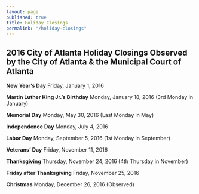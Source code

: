 ```yaml
---
layout: page
published: true
title: Holiday Closings
permalink: "/holiday-closings"
---
```




## 2016 City of Atlanta Holiday Closings Observed by the City of Atlanta & the Municipal Court of Atlanta

**New Year’s Day** Friday, January 1, 2016

**Martin Luther King Jr.’s Birthday** Monday, January 18, 2016
(3rd Monday in January)

**Memorial Day** Monday, May 30, 2016
(Last Monday in May)

**Independence Day** Monday, July 4, 2016

**Labor Day** Monday, September 5, 2016
(1st Monday in September)

**Veterans’ Day** Friday, November 11, 2016

**Thanksgiving** Thursday, November 24, 2016
(4th Thursday in November)

**Friday after Thanksgiving** Friday, November 25, 2016

**Christmas** Monday, December 26, 2016
(Observed)
